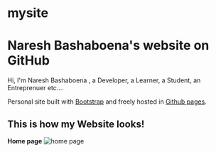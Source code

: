 # mysite
# Naresh Bashaboena's website on GitHub

Hi, I'm Naresh Bashaboena , a Developer, a Learner, a Student, an Entreprenuer etc....

Personal site built with [Bootstrap](http://getbootstrap.com/) and freely
hosted in [Github pages](https://pages.github.com/).
## This is how my Website looks!

**Home page**
![home page](https://babonaresh.github.io/mysite/images/home.jpg)